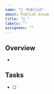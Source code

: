 ```yaml
---
name: "🚀　Publish"
about: Publish Issue
title: "🚀 "
labels: ""
assignees: ""
---
```


## Overview

-

## Tasks

- [ ]
